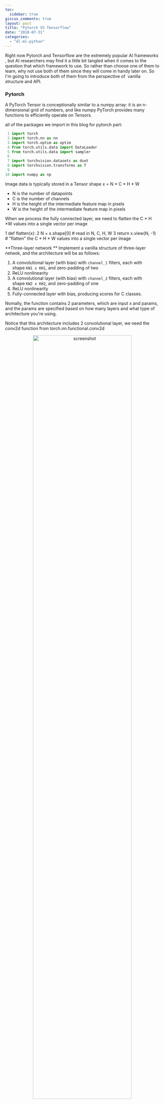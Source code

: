 ```yaml
---
toc:
  sidebar: true
giscus_comments: true
layout: post
title: "Pytorch VS Tensorflow"
date: "2018-07-31"
categories: 
  - "dl-ml-python"
---
```


Right now Pytorch and Tensorflow are the extremely popular AI frameworks , but AI researchers may find it a little bit tangled when it comes to the question that which framework to use. So rather than choose one of them to learn, why not use both of them since they will come in handy later on. So I'm going to introduce both of them from the perspective of  vanilla structure and API.

### **Pytorch** 

A PyTorch Tensor is conceptionally similar to a numpy array: it is an n-dimensional grid of numbers, and like numpy PyTorch provides many functions to efficiently operate on Tensors.

all of the packages we import in this blog for pytorch part:
```python
 1 import torch
 2 import torch.nn as nn
 3 import torch.optim as optim
 4 from torch.utils.data import DataLoader
 5 from torch.utils.data import sampler
 6 
 7 import torchvision.datasets as dset
 8 import torchvision.transforms as T
 9 
10 import numpy as np
```

Image data is typically stored in a Tensor shape x = N * C * H * W

- N is the number of datapoints
- C is the number of channels
- H is the height of the intermediate feature map in pixels
- W is the height of the intermediate feature map in pixels

When we process the fully connected layer, we need to flatten the C * H *W values into a single vector per image

 1 def flatten(x):
 2    N = x.shape[0] # read in N, C, H, W
 3    return x.view(N, -1)  # "flatten" the C * H * W values into a single vector per image

**Three-layer network ** Implement a vanilla structure of three-layer netwok, and the architecture will be as follows:

1. A convolutional layer (with bias) with `channel_1` filters, each with shape `KW1 x KH1`, and zero-padding of two
2. ReLU nonlinearity
3. A convolutional layer (with bias) with `channel_2` filters, each with shape `KW2 x KH2`, and zero-padding of one
4. ReLU nonlinearity
5. Fully-connected layer with bias, producing scores for C classes.

Nomally, the function contains 2 parameters, which are input x and params, and the params are specified based on how many layers and what type of architecture you're using.

Notice that this architecture includes 2 convolutional layer, we need the conv2d function from torch.nn.functional.conv2d<p align="center">
  <img src="https://zhengliangliang.files.wordpress.com/2018/07/2018-07-31_123127.jpg" alt="screenshot" width="80%" height="auto">
</p>

And the core functions are conv2d,relu and mm
```python
 1 def three_layer_convnet(x, params):
 2    """
 3    Performs the forward pass of a three-layer convolutional network with the
 4    architecture defined above.
 5 
 6    Inputs:
 7    - x: A PyTorch Tensor of shape (N, 3, H, W) giving a minibatch of images
 8    - params: A list of PyTorch Tensors giving the weights and biases for the
 9      network; should contain the following:
10       - conv_w1: PyTorch Tensor of shape (channel_1, 3, KH1, KW1) giving weights
11         for the first convolutional layer
12       - conv_b1: PyTorch Tensor of shape (channel_1,) giving biases for the first
13         convolutional layer
14       - conv_w2: PyTorch Tensor of shape (channel_2, channel_1, KH2, KW2) giving
15         weights for the second convolutional layer
16       - conv_b2: PyTorch Tensor of shape (channel_2,) giving biases for the second
17         convolutional layer
18       - fc_w: PyTorch Tensor giving weights for the fully-connected layer. Can you
19         figure out what the shape should be?
20       - fc_b: PyTorch Tensor giving biases for the fully-connected layer. Can you
21         figure out what the shape should be?
22     
23     Returns:
24     - scores: PyTorch Tensor of shape (N, C) giving classification scores for x
25     """
26     conv_w1, conv_b1, conv_w2, conv_b2, fc_w, fc_b = params
27     scores = None
28     ################################################################################
29     # TODO: Implement the forward pass for the three-layer ConvNet.                #
30     ################################################################################
31     conv1 = F.conv2d(x, weight=conv_w1, bias=conv_b1, padding=2)
32     relu1 = F.relu(conv1)
33     conv2 = F.conv2d(relu1, weight=conv_w2, bias=conv_b2, padding=1)
34     relu2 = F.relu(conv2)
35     relu2_flat = flatten(relu2)
36     scores = relu2_flat.mm(fc_w) + fc_b
37     #pass
38     ################################################################################
39     #                                 END OF YOUR CODE                             #
40     ################################################################################
41     return scores
```
**Pytorch Initialization :**

- `random_weight(shape)` initializes a weight tensor with the Kaiming normalization method.(normally do it with weights)
- `zero_weight(shape)` initializes a weight tensor with all zeros. Useful for instantiating bias parameters.(normally do it with biases)
```python
 1 def random_weight(shape):
 2    """
 3    Create random Tensors for weights; setting requires_grad=True means that we
 4    want to compute gradients for these Tensors during the backward pass.
 5    We use Kaiming normalization: sqrt(2 / fan_in)
 6    """
 7    if len(shape) == 2:  # FC weight
 8        fan_in = shape[0]
 9    else:
10         fan_in = np.prod(shape[1:]) # conv weight [out_channel, in_channel, kH, kW]
11     # randn is standard normal distribution generator. 
12     w = torch.randn(shape, device=device, dtype=dtype) * np.sqrt(2. / fan_in)
13     w.requires_grad = True
14     return w
15 
16 def zero_weight(shape):
17     return torch.zeros(shape, device=device, dtype=dtype, requires_grad=True)
18 
19 # create a weight of shape [3 x 5]
20 # you should see the type `torch.cuda.FloatTensor` if you use GPU. 
21 # Otherwise it should be `torch.FloatTensor`
22 random_weight((3, 5))
```
**PyTorch: Check Accuracy**

When checking accuracy we don't need to compute any gradients; as a result we don't need PyTorch to build a computational graph for us when we compute scores. To prevent a graph from being built we scope our computation under a `torch.no_grad()` context manager.
```python

 1 def check_accuracy_part2(loader, model_fn, params):
 2    """
 3    Check the accuracy of a classification model.
 4    
 5    Inputs:
 6    - loader: A DataLoader for the data split we want to check
 7    - model_fn: A function that performs the forward pass of the model,
 8      with the signature scores = model_fn(x, params)
 9    - params: List of PyTorch Tensors giving parameters of the model
10     
11     Returns: Nothing, but prints the accuracy of the model
12     """
13     split = 'val' if loader.dataset.train else 'test'
14     print('Checking accuracy on the %s set' % split)
15     num_correct, num_samples = 0, 0
16     with torch.no_grad():
17         for x, y in loader:
18             x = x.to(device=device, dtype=dtype)  # move to device, e.g. GPU
19             y = y.to(device=device, dtype=torch.int64)
20             scores = model_fn(x, params)
21             _, preds = scores.max(1)
22             num_correct += (preds == y).sum()
23             num_samples += preds.size(0)
24         acc = float(num_correct) / num_samples
25         print('Got %d / %d correct (%.2f%%)' % (num_correct, num_samples, 100 * acc))
```
 **PyTorch: Training Loop**

The final step is to train the model , firstly move the data to proper device and then compute the loss , then using SGD to compute the gradients. then call the check accuracy function to print out the accuracy
```python
 1 def train_part2(model_fn, params, learning_rate):
 2    """
 3    Train a model on CIFAR-10.
 4    
 5    Inputs:
 6    - model_fn: A Python function that performs the forward pass of the model.
 7      It should have the signature scores = model_fn(x, params) where x is a
 8      PyTorch Tensor of image data, params is a list of PyTorch Tensors giving
 9      model weights, and scores is a PyTorch Tensor of shape (N, C) giving
10       scores for the elements in x.
11     - params: List of PyTorch Tensors giving weights for the model
12     - learning_rate: Python scalar giving the learning rate to use for SGD
13     
14     Returns: Nothing
15     """
16     for t, (x, y) in enumerate(loader_train):
17         # Move the data to the proper device (GPU or CPU)
18         x = x.to(device=device, dtype=dtype)
19         y = y.to(device=device, dtype=torch.long)
20 
21         # Forward pass: compute scores and loss
22         scores = model_fn(x, params)
23         loss = F.cross_entropy(scores, y)
24 
25         # Backward pass: PyTorch figures out which Tensors in the computational
26         # graph has requires_grad=True and uses backpropagation to compute the
27         # gradient of the loss with respect to these Tensors, and stores the
28         # gradients in the .grad attribute of each Tensor.
29         loss.backward()
30 
31         # Update parameters. We don't want to backpropagate through the
32         # parameter updates, so we scope the updates under a torch.no_grad()
33         # context manager to prevent a computational graph from being built.
34         with torch.no_grad():
35             for w in params:
36                 w -= learning_rate * w.grad
37 
38                 # Manually zero the gradients after running the backward pass
39                 w.grad.zero_()
40 
41         if t % print_every == 0:
42             print('Iteration %d, loss = %.4f' % (t, loss.item()))
43             check_accuracy_part2(loader_val, model_fn, params)
44             print()
```
To sum up, the whole process will be 1. Initialize hidden layer size and learning rate,weights 2. Passing data and params( in train function) to three_layer_convnet 3. After computing the scores,then calculate the cross entropy loss and start backward part and upgrating weights(SGD) 4. finally print out the accuracy

### **Module API: 2-layer network:**

Barebone PyTorch requires that we track all the parameter tensors by hand. This is fine for small networks with a few tensors, but it would be extremely inconvenient and error-prone to track tens or hundreds of tensors in larger networks.

To use the Module API, follow the steps below:

1. Subclass `nn.Module`. Give your network class an intuitive name like `TwoLayerFC`.
2. In the constructor `__init__()`, define all the layers you need as class attributes. Layer objects like `nn.Linear` and `nn.Conv2d` are themselves `nn.Module` subclasses and contain learnable parameters, so that you don't have to instantiate the raw tensors yourself. `nn.Module` will track these internal parameters for you. Refer to the [doc](http://pytorch.org/docs/master/nn.html) to learn more about the dozens of builtin layers. **Warning**: don't forget to call the `super().__init__()` first!
3. In the `forward()` method, define the _connectivity_ of your network. You should use the attributes defined in `__init__` as function calls that take tensor as input and output the "transformed" tensor. Do _not_ create any new layers with learnable parameters in `forward()`! All of them must be declared upfront in `__init__`.

Example for following architecture:

1. Convolutional layer with `channel_1` 5x5 filters with zero-padding of 2
2. ReLU
3. Convolutional layer with `channel_2` 3x3 filters with zero-padding of 1
4. ReLU
5. Fully-connected layer to `num_classes` classes

and all of the functions are from nn.Module, in the init funcution , we setup the layers information, and there are kaiming_normal and constant initilization function in the nn.Module
```python
 1 class ThreeLayerConvNet(nn.Module):
 2    def __init__(self, in_channel, channel_1, channel_2, num_classes):
 3        super().__init__()
 4        ########################################################################
 5        # TODO: Set up the layers you need for a three-layer ConvNet with the  #
 6        # architecture defined above.                                          #
 7        ########################################################################
 8        self.conv1 = nn.Conv2d(in_channel,channel_1,kernel_size = 5,padding =2,bias=True)
 9        nn.init.kaiming_normal_(self.conv1.weight)
10         nn.init.constant_(self.conv1.bias,0)
11         
12         self.conv2 = nn.Conv2d(channel_1,channel_2,kernel_size = 3,padding = 1,bias = True)
13         nn.init.kaiming_normal_(self.conv1.weight)
14         nn.init.constant_(self.conv1.bias,0)
15         
16         self.fc = nn.Linear(channel_2*32*32,num_classes)
17         nn.init.kaiming_normal_(self.fc.weight)
18         nn.init.constant_(self.fc.bias, 0)
19         
20         #pass
21         ########################################################################
22         #                          END OF YOUR CODE                            # 
23         ########################################################################
24 
25     def forward(self, x):
26         scores = None
27         ########################################################################
28         # TODO: Implement the forward function for a 3-layer ConvNet. you      #
29         # should use the layers you defined in __init__ and specify the        #
30         # connectivity of those layers in forward()                            #
31         ########################################################################
32         relu1 = F.relu(self.conv1(x))
33         relu2 = F.relu(self.conv2(relu1))
34         scores = self.fc(flatten(relu2))
35         #pass
36         ########################################################################
37         #                             END OF YOUR CODE                         #
38         ########################################################################
39         return scores
```
**Module API: Check Accuracy** This version is slightly different from the one in part II. You don't manually pass in the parameters anymore.
```python
 1 def check_accuracy_part34(loader, model):
 2    if loader.dataset.train:
 3        print('Checking accuracy on validation set')
 4    else:
 5        print('Checking accuracy on test set')   
 6    num_correct = 0
 7    num_samples = 0
 8    model.eval()  # set model to evaluation mode
 9    with torch.no_grad():
10         for x, y in loader:
11             x = x.to(device=device, dtype=dtype)  # move to device, e.g. GPU
12             y = y.to(device=device, dtype=torch.long)
13             scores = model(x)
14             _, preds = scores.max(1)
15             num_correct += (preds == y).sum()
16             num_samples += preds.size(0)
17         acc = float(num_correct) / num_samples
18         print('Got %d / %d correct (%.2f)' % (num_correct, num_samples, 100 * acc))
```
**Module API : Training Loop**

We also use a slightly different training loop. Rather than updating the values of the weights ourselves, we use an Optimizer object from the `torch.optim` package, which abstract the notion of an optimization algorithm and provides implementations of most of the algorithms commonly used to optimize neural networks.
```python
 1 def train_part34(model, optimizer, epochs=1):
 2    """
 3    Train a model on CIFAR-10 using the PyTorch Module API.
 4    
 5    Inputs:
 6    - model: A PyTorch Module giving the model to train.
 7    - optimizer: An Optimizer object we will use to train the model
 8    - epochs: (Optional) A Python integer giving the number of epochs to train for
 9    
10     Returns: Nothing, but prints model accuracies during training.
11     """
12     model = model.to(device=device)  # move the model parameters to CPU/GPU
13     for e in range(epochs):
14         for t, (x, y) in enumerate(loader_train):
15             model.train()  # put model to training mode
16             x = x.to(device=device, dtype=dtype)  # move to device, e.g. GPU
17             y = y.to(device=device, dtype=torch.long)
18 
19             scores = model(x)
20             loss = F.cross_entropy(scores, y)
21 
22             # Zero out all of the gradients for the variables which the optimizer
23             # will update.
24             optimizer.zero_grad()
25 
26             # This is the backwards pass: compute the gradient of the loss with
27             # respect to each  parameter of the model.
28             loss.backward()
29 
30             # Actually update the parameters of the model using the gradients
31             # computed by the backwards pass.
32             optimizer.step()
33 
34             if t % print_every == 0:
35                 print('Iteration %d, loss = %.4f' % (t, loss.item()))
36                 check_accuracy_part34(loader_val, model)
37                 print()
```
Sum up the Module API: 1.initialize learning rate and chennel_1,passing then through model and initilize weights and declare the architecture 2. passing values to optim.SGD, 3. training them

### **Pytorch Sequential API**

Part III introduced the PyTorch Module API, which allows you to define arbitrary learnable layers and their connectivity.

For simple models like a stack of feed forward layers, you still need to go through 3 steps: subclass `nn.Module`, assign layers to class attributes in `__init__`, and call each layer one by one in `forward()`. Is there a more convenient way?

Fortunately, PyTorch provides a container Module called `nn.Sequential`, which merges the above steps into one. It is not as flexible as `nn.Module`, because you cannot specify more complex topology than a feed-forward stack, but it's good enough for many use cases.

Three Layers: Using Sequential API

1. Convolutional layer (with bias) with 32 5x5 filters, with zero-padding of 2
2. ReLU
3. Convolutional layer (with bias) with 16 3x3 filters, with zero-padding of 1
4. ReLU
5. Fully-connected layer (with bias) to compute scores for 10 classes

```python
 1 channel_1 = 32
 2 channel_2 = 16
 3 learning_rate = 1e-2
 4 
 5 model = None
 6 optimizer = None
 7 
 8 ################################################################################
 9 # TODO: Rewrite the 2-layer ConvNet with bias from Part III with the           #
10 # Sequential API.                                                              #
11 ################################################################################
12 #pass
13 model = nn.Sequential(
14     nn.Conv2d(3,channel_1,kernel_size=5,padding=2),
15     nn.ReLU(),
16     nn.Conv2d(channel_1,channel_2,kernel_size=3,padding=1),
17     nn.ReLU(),
18     Flatten(),
19     nn.Linear(channel_2*32*32,10)
20 )
21 
22 optimizer = optim.SGD(model.parameters(),lr=learning_rate,
23                      momentum=0.9,nesterov=True)
24 ################################################################################
25 #                                 END OF YOUR CODE 
26 ################################################################################
27 
28 train_part34(model, optimizer)
```
Using training_part34 and Sequential API, it's super easy to set to the layers and transported the data to be trained: Finally the accuracy result will be:

```
 1 Iteration 0, loss = 2.2939
 2 Checking accuracy on validation set
 3 Got 140 / 1000 correct (14.00)
 4 
 5 Iteration 100, loss = 1.4576
 6 Checking accuracy on validation set
 7 Got 471 / 1000 correct (47.10)
 8 
 9 Iteration 200, loss = 1.3825
10 Checking accuracy on validation set
11 Got 466 / 1000 correct (46.60)
12 
13 Iteration 300, loss = 1.5948
14 Checking accuracy on validation set
15 Got 524 / 1000 correct (52.40)
16 
17 Iteration 400, loss = 1.2816
18 Checking accuracy on validation set
19 Got 513 / 1000 correct (51.30)
20 
21 Iteration 500, loss = 1.3663
22 Checking accuracy on validation set
23 Got 530 / 1000 correct (53.00)
24 
25 Iteration 600, loss = 1.1300
26 Checking accuracy on validation set
27 Got 545 / 1000 correct (54.50)
28 
29 Iteration 700, loss = 1.2276
30 Checking accuracy on validation set
31 Got 542 / 1000 correct (54.20)

* * *
```
### **Tensorflow**

In this Tensorflow introduction, we gonna do the same structure as we do in the introduction of Pytorch

<p align="center">
  <img src="https://zhengliangliang.files.wordpress.com/2018/07/2018-07-31_135946.jpg" alt="screenshot" width="80%" height="auto">
</p>

All of the packages we imported:
```python
 1 import os
 2 import tensorflow as tf
 3 import numpy as np
 4 import math
 5 import timeit
 6 import matplotlib.pyplot as plt
 7 
 8 %matplotlib inline
```
**Barebone Tensorflow:**

We can see this in action by defining a simple `flatten` function that will reshape image data for use in a fully-connected network.

In TensorFlow, data for convolutional feature maps is typically stored in a Tensor of shape N x H x W x C where:

- N is the number of datapoints (minibatch size)
- H is the height of the feature map
- W is the width of the feature map
- C is the number of channels in the feature map

Notice that this is a little different from pytorch.

**Three_layer_convnet**
```python
 1 def three_layer_convnet(x, params):
 2    """
 3    A three-layer convolutional network with the architecture described above.
 4    
 5    Inputs:
 6    - x: A TensorFlow Tensor of shape (N, H, W, 3) giving a minibatch of images
 7    - params: A list of TensorFlow Tensors giving the weights and biases for the
 8      network; should contain the following:
 9      - conv_w1: TensorFlow Tensor of shape (KH1, KW1, 3, channel_1) giving
10         weights for the first convolutional layer.
11       - conv_b1: TensorFlow Tensor of shape (channel_1,) giving biases for the
12         first convolutional layer.
13       - conv_w2: TensorFlow Tensor of shape (KH2, KW2, channel_1, channel_2)
14         giving weights for the second convolutional layer
15       - conv_b2: TensorFlow Tensor of shape (channel_2,) giving biases for the
16         second convolutional layer.
17       - fc_w: TensorFlow Tensor giving weights for the fully-connected layer.
18         Can you figure out what the shape should be?
19       - fc_b: TensorFlow Tensor giving biases for the fully-connected layer.
20         Can you figure out what the shape should be?
21     """
22     conv_w1, conv_b1, conv_w2, conv_b2, fc_w, fc_b = params
23     scores = None
24     ############################################################################
25     # TODO: Implement the forward pass for the three-layer ConvNet.            #
26     ############################################################################
27     x_padded = tf.pad(x,[[0,0],[2,2],[2,2],[0,0]],'CONSTANT')
28     conv1 = tf.nn.conv2d(x_padded,conv_w1,[1,1,1,1],padding='VALID')+conv_b1
29     relu1 = tf.nn.relu(conv1)
30     x_padded_1 = tf.pad(relu1,[[0,0],[1,1],[1,1],[0,0]],'CONSTANT')
31     conv2 = tf.nn.conv2d(x_padded_1,conv_w2,[1,1,1,1],padding='VALID')+conv_b2
32     relu2 = tf.nn.relu(conv2)
33     fc_x = flatten(relu2)
34     h = tf.matmul(fc_x, fc_w) + fc_b
35     scores = h
36     #pass
37     ############################################################################
38     #                              END OF YOUR CODE                            #
39     ############################################################################
40     return scores
```
All of the functions are from tf.nn . From the above code you may find it very similar to pytorch, but we need to declear the padded form in tf.pad then pass them in tf.nn.conv2d function, and the stride parameter would be like [1,1,1,1]

Training step:

1. Compute the loss
2. Compute the gradient of the loss with respect to all network weights
3. Make a weight update step using (stochastic) gradient descent.

Note that the step of updating the weights is itself an operation in the computational graph - the calls to `tf.assign_sub` in `training_step` return TensorFlow operations that mutate the weights when they are executed. There is an important bit of subtlety here - when we call `sess.run`, TensorFlow does not execute all operations in the computational graph; it only executes the minimal subset of the graph necessary to compute the outputs that we ask TensorFlow to produce. As a result, naively computing the loss would not cause the weight update operations to execute, **since the operations needed to compute the loss do not depend on the output of the weight update**. To fix this problem, we insert a **control dependency** into the graph, adding a duplicate `loss` node to the graph that does depend on the outputs of the weight update operations; this is the object that we actually return from the `training_step` function. As a result, asking TensorFlow to evaluate the value of the `loss`returned from `training_step` will also implicitly update the weights of the network using that minibatch of data.
```python
 1 def training_step(scores, y, params, learning_rate):
 2    """
 3    Set up the part of the computational graph which makes a training step.
 4 
 5    Inputs:
 6    - scores: TensorFlow Tensor of shape (N, C) giving classification scores for
 7      the model.
 8    - y: TensorFlow Tensor of shape (N,) giving ground-truth labels for scores;
 9      y[i] == c means that c is the correct class for scores[i].
10     - params: List of TensorFlow Tensors giving the weights of the model
11     - learning_rate: Python scalar giving the learning rate to use for gradient
12       descent step.
13       
14     Returns:
15     - loss: A TensorFlow Tensor of shape () (scalar) giving the loss for this
16       batch of data; evaluating the loss also performs a gradient descent step
17       on params (see above).
18     """
19     # First compute the loss; the first line gives losses for each example in
20     # the minibatch, and the second averages the losses acros the batch
21     losses = tf.nn.sparse_softmax_cross_entropy_with_logits(labels=y, logits=scores)
22     loss = tf.reduce_mean(losses)
23 
24     # Compute the gradient of the loss with respect to each parameter of the the
25     # network. This is a very magical function call: TensorFlow internally
26     # traverses the computational graph starting at loss backward to each element
27     # of params, and uses backpropagation to figure out how to compute gradients;
28     # it then adds new operations to the computational graph which compute the
29     # requested gradients, and returns a list of TensorFlow Tensors that will
30     # contain the requested gradients when evaluated.
31     grad_params = tf.gradients(loss, params)
32     
33     # Make a gradient descent step on all of the model parameters.
34     new_weights = []   
35     for w, grad_w in zip(params, grad_params):
36         new_w = tf.assign_sub(w, learning_rate * grad_w)
37         new_weights.append(new_w)
38 
39     # Insert a control dependency so that evaluting the loss causes a weight
40     # update to happen; see the discussion above.
41     with tf.control_dependencies(new_weights):
42         return tf.identity(loss)
```
you need to be familiar with the function tf.nn.sparse_softmax_cross_entropy_with_logits **Tensorflow : Trainning Loop**
```python
 1 def train_part2(model_fn, init_fn, learning_rate):
 2    """
 3    Train a model on CIFAR-10.
 4    
 5    Inputs:
 6    - model_fn: A Python function that performs the forward pass of the model
 7      using TensorFlow; it should have the following signature:
 8      scores = model_fn(x, params) where x is a TensorFlow Tensor giving a
 9      minibatch of image data, params is a list of TensorFlow Tensors holding
10       the model weights, and scores is a TensorFlow Tensor of shape (N, C)
11       giving scores for all elements of x.
12     - init_fn: A Python function that initializes the parameters of the model.
13       It should have the signature params = init_fn() where params is a list
14       of TensorFlow Tensors holding the (randomly initialized) weights of the
15       model.
16     - learning_rate: Python float giving the learning rate to use for SGD.
17     """
18     # First clear the default graph
19     tf.reset_default_graph()
20     is_training = tf.placeholder(tf.bool, name='is_training')
21     # Set up the computational graph for performing forward and backward passes,
22     # and weight updates.
23     with tf.device(device):
24         # Set up placeholders for the data and labels
25         x = tf.placeholder(tf.float32, [None, 32, 32, 3])
26         y = tf.placeholder(tf.int32, [None])
27         params = init_fn()           # Initialize the model parameters
28         scores = model_fn(x, params) # Forward pass of the model
29         loss = training_step(scores, y, params, learning_rate)
30 
31     # Now we actually run the graph many times using the training data
32     with tf.Session() as sess:
33         # Initialize variables that will live in the graph
34         sess.run(tf.global_variables_initializer())
35         for t, (x_np, y_np) in enumerate(train_dset):
36             # Run the graph on a batch of training data; recall that asking
37             # TensorFlow to evaluate loss will cause an SGD step to happen.
38             feed_dict = {x: x_np, y: y_np}
39             loss_np = sess.run(loss, feed_dict=feed_dict)
40             
41             # Periodically print the loss and check accuracy on the val set
42             if t % print_every == 0:
43                 print('Iteration %d, loss = %.4f' % (t, loss_np))
44                 check_accuracy(sess, val_dset, x, scores, is_training)
```
**Barebones TensorFlow: Check Accuracy**
```python
 1 def check_accuracy(sess, dset, x, scores, is_training=None):
 2    """
 3    Check accuracy on a classification model.
 4    
 5    Inputs:
 6    - sess: A TensorFlow Session that will be used to run the graph
 7    - dset: A Dataset object on which to check accuracy
 8    - x: A TensorFlow placeholder Tensor where input images should be fed
 9    - scores: A TensorFlow Tensor representing the scores output from the
10       model; this is the Tensor we will ask TensorFlow to evaluate.
11       
12     Returns: Nothing, but prints the accuracy of the model
13     """
14     num_correct, num_samples = 0, 0
15     for x_batch, y_batch in dset:
16         feed_dict = {x: x_batch, is_training: 0}
17         scores_np = sess.run(scores, feed_dict=feed_dict)
18         y_pred = scores_np.argmax(axis=1)
19         num_samples += x_batch.shape[0]
20         num_correct += (y_pred == y_batch).sum()
21     acc = float(num_correct) / num_samples
22     print('Got %d / %d correct (%.2f%%)' % (num_correct, num_samples, 100 * acc))
```
I will omit the initilization part because it's similar to the pytorch part. To sum up, the process of training the passing values are the same as they do in the pytorch, but in the tensorflow we need to use placeholder and sess.run to make it work,and tbh, tensorflow it's a little bit difficult to get started at the very begining comparing to pytorch.

### Keras Model API

Implementing a neural network using the low-level TensorFlow API is a good way to understand how TensorFlow works, but it's a little inconvenient - we had to manually keep track of all Tensors holding learnable parameters, and we had to use a control dependency to implement the gradient descent update step. This was fine for a small network, but could quickly become unweildy for a large complex model.

Fortunately TensorFlow provides higher-level packages such as `tf.keras` and `tf.layers` which make it easy to build models out of modular, object-oriented layers; `tf.train` allows you to easily train these models using a variety of different optimization algorithms.

### Keras Model API: Three-Layer ConvNet
```python
1. Convolutional layer with 5 x 5 kernels, with zero-padding of 2
2. ReLU nonlinearity
3. Convolutional layer with 3 x 3 kernels, with zero-padding of 1
4. ReLU nonlinearity
5. Fully-connected layer to give class scores

 1 class ThreeLayerConvNet(tf.keras.Model):
 2    def __init__(self, channel_1, channel_2, num_classes):
 3        super().__init__()
 4        ########################################################################
 5        # TODO: Implement the __init__ method for a three-layer ConvNet. You   #
 6        # should instantiate layer objects to be used in the forward pass.     #
 7        ########################################################################
 8        initializer = tf.variance_scaling_initializer(scale=2.0)
 9        self.conv1 = tf.layers.Conv2D(channel_1,[5,5],strides=1, 
10                                 padding="valid", activation=tf.nn.relu,
11                                 kernel_initializer = initializer)
12         self.conv2 = tf.layers.Conv2D(channel_2,[3,3],strides=1, 
13                                 padding="valid", activation=tf.nn.relu,
14                                 kernel_initializer = initializer)
15         self.fc1 = tf.layers.Dense(num_classes,kernel_initializer=initializer)
16         #pass
17         ########################################################################
18         #                           END OF YOUR CODE                           #
19         ########################################################################
```
Training Loop:

We need to implement a slightly different training loop when using the `tf.keras.Model` API. Instead of computing gradients and updating the weights of the model manually, we use an `Optimizer` object from the `tf.train` package which takes care of these details for us. You can read more about
```python
 1 def train_part34(model_init_fn, optimizer_init_fn, num_epochs=1):
 2    """
 3    Simple training loop for use with models defined using tf.keras. It trains
 4    a model for one epoch on the CIFAR-10 training set and periodically checks
 5    accuracy on the CIFAR-10 validation set.
 6    
 7    Inputs:
 8    - model_init_fn: A function that takes no parameters; when called it
 9      constructs the model we want to train: model = model_init_fn()
10     - optimizer_init_fn: A function which takes no parameters; when called it
11       constructs the Optimizer object we will use to optimize the model:
12       optimizer = optimizer_init_fn()
13     - num_epochs: The number of epochs to train for
14     
15     Returns: Nothing, but prints progress during trainingn
16     """
17     tf.reset_default_graph()    
18     with tf.device(device):
19         # Construct the computational graph we will use to train the model. We
20         # use the model_init_fn to construct the model, declare placeholders for
21         # the data and labels
22         x = tf.placeholder(tf.float32, [None, 32, 32, 3])
23         y = tf.placeholder(tf.int32, [None])
24         
25         # We need a place holder to explicitly specify if the model is in the training
26         # phase or not. This is because a number of layers behaves differently in
27         # training and in testing, e.g., dropout and batch normalization.
28         # We pass this variable to the computation graph through feed_dict as shown below.
29         is_training = tf.placeholder(tf.bool, name='is_training')
30         
31         # Use the model function to build the forward pass.
32         scores = model_init_fn(x, is_training)
33 
34         # Compute the loss like we did in Part II
35         loss = tf.nn.sparse_softmax_cross_entropy_with_logits(labels=y, logits=scores)
36         loss = tf.reduce_mean(loss)
37 
38         # Use the optimizer_fn to construct an Optimizer, then use the optimizer
39         # to set up the training step. Asking TensorFlow to evaluate the
40         # train_op returned by optimizer.minimize(loss) will cause us to make a
41         # single update step using the current minibatch of data.
42         
43         # Note that we use tf.control_dependencies to force the model to run
44         # the tf.GraphKeys.UPDATE_OPS at each training step. tf.GraphKeys.UPDATE_OPS
45         # holds the operators that update the states of the network.
46         # For example, the tf.layers.batch_normalization function adds the running mean
47         # and variance update operators to tf.GraphKeys.UPDATE_OPS.
48         optimizer = optimizer_init_fn()
49         update_ops = tf.get_collection(tf.GraphKeys.UPDATE_OPS)
50         with tf.control_dependencies(update_ops):
51             train_op = optimizer.minimize(loss)
52 
53     # Now we can run the computational graph many times to train the model.
54     # When we call sess.run we ask it to evaluate train_op, which causes the
55     # model to update.
56     with tf.Session() as sess:
57         sess.run(tf.global_variables_initializer())
58         t = 0
59         for epoch in range(num_epochs):
60             print('Starting epoch %d' % epoch)
61             for x_np, y_np in train_dset:
62                 feed_dict = {x: x_np, y: y_np, is_training:1}
63                 loss_np, _ = sess.run([loss, train_op], feed_dict=feed_dict)
64                 if t % print_every == 0:
65                     print('Iteration %d, loss = %.4f' % (t, loss_np))
66                     check_accuracy(sess, val_dset, x, scores, is_training=is_training)
67                     print()
68                 t += 1
```
Finally :

### Keras Sequential API

Here you should use `tf.keras.Sequential` to reimplement the same three-layer ConvNet architecture used in Part II and Part III. As a reminder, your model should have the following architecture:

1. Convolutional layer with 16 5x5 kernels, using zero padding of 2
2. ReLU nonlinearity
3. Convolutional layer with 32 3x3 kernels, using zero padding of 1
4. ReLU nonlinearity
5. Fully-connected layer giving class scores

You should initialize the weights of the model using a `tf.variance_scaling_initializer` as above.
```python
 1 def model_init_fn(inputs, is_training):
 2    model = None
 3    ############################################################################
 4    # TODO: Construct a three-layer ConvNet using tf.keras.Sequential.         #
 5    ############################################################################
 6    input_shape = (32, 32, 3)
 7    channel_1, channel_2, num_classes = 32, 16, 10
 8    initializer = tf.variance_scaling_initializer(scale=2.0)
 9    layers = [
10         # 'Same' padding acts similar to zero padding of 2 for this input
11         tf.layers.Conv2D(channel_1,[5,5],strides=1, 
12                                 padding="same", activation=tf.nn.relu,
13                                 kernel_initializer = initializer,input_shape=(32, 32,3)),
14         tf.layers.Conv2D(channel_2,[3,3],strides=1, 
15                                 padding="same", activation=tf.nn.relu,
16                                 kernel_initializer = initializer),
17         tf.layers.Flatten(input_shape=input_shape),
18         tf.layers.Dense(num_classes, kernel_initializer=initializer),
19     ]
20     model = tf.keras.Sequential(layers)
21     #pass
22     ############################################################################
23     #                            END OF YOUR CODE                              #
24     ############################################################################
25     return model(inputs)
26 
27 learning_rate = 5e-4
28 def optimizer_init_fn():
29     optimizer = None
30     ############################################################################
31     # TODO: Complete the implementation of model_fn.                           #
32     ############################################################################
33     optimizer = tf.train.MomentumOptimizer(learning_rate, 0.9, use_nesterov=True)
34 
35     ############################################################################
36     #                           END OF YOUR CODE                               #
37     ############################################################################
38     return optimizer
39 
40 train_part34(model_init_fn, optimizer_init_fn)
```
 

* * *

To be honest, I personally prefer pytorch because it is more succinct and simple in syntax. In contrast, tensorflow is very grammatically complex and needs to be written repeatedly to write such as sess.run and placeholder to run the whole code. **In tensorflow's Sequential API, dropout and batchnorm are not available,** but those API is very simple and available in pytorch.

Objectively speaking, the advantage of tensorflow is that TF has the perfect community and documentation which are supported by GOOGLE, which is a great benefit for industrial developers. So in the future, although tensorflow has some shortcomings, I will still use it anyway.

(The following content and introduction are based on the assignment of CS231n)

liangliangzheng

July,31,2018
